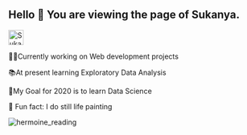## Hello 👋 You are viewing the page of Sukanya.

<a href="https://dev.to/sukanyarits">
  <img src="https://d2fltix0v2e0sb.cloudfront.net/dev-badge.svg" alt="Sukanya's DEV Profile" height="30" width="30">
</a>


 👩‍💻Currently working on Web development projects 
 
📚At present learning Exploratory Data Analysis

🎯My Goal for 2020 is to learn Data Science

🎨 Fun fact: I do still life painting

![hermoine_reading](https://user-images.githubusercontent.com/54338670/92662945-932e8500-f2c5-11ea-8114-49e7392f1d75.gif)




